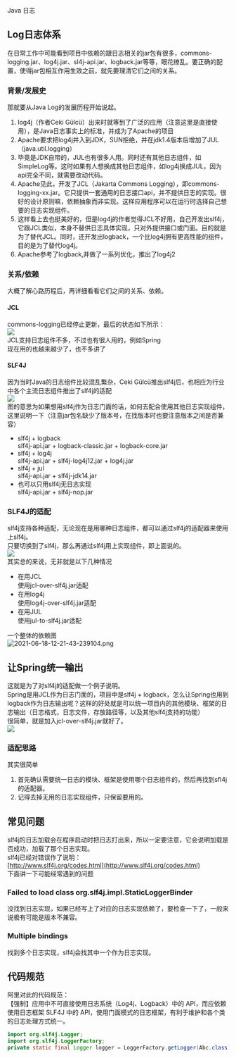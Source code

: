 Java 日志
<a name="C9pRF"></a>
## Log日志体系
在日常工作中可能看到项目中依赖的跟日志相关的jar包有很多，commons-logging.jar、log4j.jar、sl4j-api.jar、logback.jar等等，眼花缭乱。要正确的配置，使得jar包相互作用生效之前，就先要理清它们之间的关系。
<a name="UeXKs"></a>
### 背景/发展史
那就要从Java Log的发展历程开始说起。

1. log4j（作者Ceki Gülcü）出来时就等到了广泛的应用（注意这里是直接使用），是Java日志事实上的标准，并成为了Apache的项目
2. Apache要求把log4j并入到JDK，SUN拒绝，并在jdk1.4版本后增加了JUL（java.util.logging）
3. 毕竟是JDK自带的，JUL也有很多人用。同时还有其他日志组件，如SimpleLog等。这时如果有人想换成其他日志组件，如log4j换成JUL，因为api完全不同，就需要改动代码。
4. Apache见此，开发了JCL（Jakarta Commons Logging），即commons-logging-xx.jar。它只提供一套通用的日志接口api，并不提供日志的实现。很好的设计原则嘛，依赖抽象而非实现。这样应用程序可以在运行时选择自己想要的日志实现组件。
5. 这样看上去也挺美好的，但是log4j的作者觉得JCL不好用，自己开发出slf4j，它跟JCL类似，本身不替供日志具体实现，只对外提供接口或门面。目的就是为了替代JCL。同时，还开发出logback，一个比log4j拥有更高性能的组件，目的是为了替代log4j。
6. Apache参考了logback,并做了一系列优化，推出了log4j2
<a name="wPXQH"></a>
### 关系/依赖
大概了解心路历程后，再详细看看它们之间的关系、依赖。
<a name="DJQNQ"></a>
#### JCL
commons-logging已经停止更新，最后的状态如下所示：<br />![](https://cdn.nlark.com/yuque/0/2021/png/396745/1623990125055-e558ae00-a192-4347-9171-c72d235c05e6.png#clientId=uc74396be-2275-4&from=paste&id=ub690fc3b&originHeight=646&originWidth=978&originalType=url&ratio=3&status=done&style=shadow&taskId=uadc7242b-011d-459c-9208-9cf8730a7e4)<br />JCL支持日志组件不多，不过也有很人用的，例如Spring<br />现在用的也越来越少了，也不多讲了
<a name="r06XY"></a>
#### SLF4J
因为当时Java的日志组件比较混乱繁杂，Ceki Gülcü推出slf4j后，也相应为行业中各个主流日志组件推出了slf4j的适配<br />![](https://cdn.nlark.com/yuque/0/2021/webp/396745/1623990125047-431bd1a0-01f1-4783-bd56-865c36e25ca7.webp#clientId=uc74396be-2275-4&from=paste&id=ub1af7026&originHeight=596&originWidth=1080&originalType=url&ratio=3&status=done&style=shadow&taskId=ufe5f30c0-1d81-43a8-9992-ea625c39a69)<br />图的意思为如果想用slf4j作为日志门面的话，如何去配合使用其他日志实现组件，这里说明一下（注意jar包名缺少了版本号，在找版本时也要注意版本之间是否兼容）

- slf4j + logback<br />slf4j-api.jar + logback-classic.jar + logback-core.jar
- slf4j + log4j<br />slf4j-api.jar + slf4j-log4j12.jar + log4j.jar
- slf4j + jul<br />slf4j-api.jar + slf4j-jdk14.jar
- 也可以只用slf4j无日志实现<br />slf4j-api.jar + slf4j-nop.jar
<a name="PZAG1"></a>
### SLF4J的适配
slf4j支持各种适配，无论现在是用哪种日志组件，都可以通过slf4j的适配器来使用上slf4j。<br />只要切换到了slf4j，那么再通过slf4j用上实现组件，即上面说的。<br />![](https://cdn.nlark.com/yuque/0/2021/webp/396745/1623990125071-6786042f-52ac-44a7-8e70-d64a0d911ea9.webp#clientId=uc74396be-2275-4&from=paste&id=uef3c1eb0&originHeight=736&originWidth=1080&originalType=url&ratio=3&status=done&style=shadow&taskId=u2f631a52-3600-45fc-a15e-9e7a7895e04)<br />其实总的来说，无非就是以下几种情况

- 在用JCL<br />使用jcl-over-slf4j.jar适配
- 在用log4j<br />使用log4j-over-slf4j.jar适配
- 在用JUL<br />使用jul-to-slf4j.jar适配

一个整体的依赖图<br />![2021-06-18-12-21-43-239104.png](https://cdn.nlark.com/yuque/0/2021/png/396745/1623990157523-7080f787-e535-4ba8-b997-e6679ce29772.png#clientId=uc74396be-2275-4&from=ui&id=u672f8db9&originHeight=811&originWidth=1080&originalType=binary&ratio=3&size=2632775&status=done&style=shadow&taskId=ub4ba157d-4df8-494f-abca-07a755fe4b4)
<a name="TH5Th"></a>
## 让Spring统一输出
这就是为了对slf4j的适配做一个例子说明。<br />Spring是用JCL作为日志门面的，项目中是slf4j + logback，怎么让Spring也用到logback作为日志输出呢？这样的好处就是可以统一项目内的其他模块、框架的日志输出（日志格式，日志文件，存放路径等，以及其他slf4j支持的功能）<br />很简单，就是加入jcl-over-slf4j.jar就好了。<br />![](https://cdn.nlark.com/yuque/0/2021/webp/396745/1623990124998-e77d661e-b73a-4527-bbc0-41ef3b6fd979.webp#clientId=uc74396be-2275-4&from=paste&id=u658dd850&originHeight=892&originWidth=1080&originalType=url&ratio=3&status=done&style=shadow&taskId=ub753258c-782e-47c7-b753-4d9c5780c3d)
<a name="Z2uY2"></a>
### 适配思路
其实很简单

1. 首先确认需要统一日志的模块、框架是使用哪个日志组件的，然后再找到sfl4j的适配器。
2. 记得去掉无用的日志实现组件，只保留要用的。
<a name="yBgdn"></a>
## 常见问题
slf4j的日志加载会在程序启动时把日志打出来，所以一定要注意，它会说明加载是否成功，加载了那个日志实现。<br />slf4j已经对错误作了说明：<br />[http://www.slf4j.org/codes.html](http://www.slf4j.org/codes.html)<br />下面讲一下可能经常遇到的问题
<a name="NX96D"></a>
### Failed to load class org.slf4j.impl.StaticLoggerBinder
没找到日志实现，如果已经写上了对应的日志实现依赖了，要检查一下了，一般来说极有可能是版本不兼容。
<a name="cdmsn"></a>
### Multiple bindings
找到多个日志实现，slf4j会找其中一个作为日志实现。
<a name="QETIT"></a>
## 代码规范
阿里对此的代码规范：<br />【强制】应用中不可直接使用日志系统（Log4j、Logback）中的 API，而应依赖使用日志框架 SLF4J 中的 API，使用门面模式的日志框架，有利于维护和各个类的日志处理方式统一。
```java
import org.slf4j.Logger;
import org.slf4j.LoggerFactory;
private static final Logger logger = LoggerFactory.getLogger(Abc.class);
```
